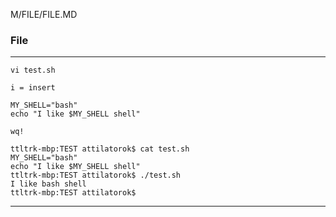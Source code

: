 
M/FILE/FILE.MD

### File

---

```
vi test.sh

i = insert

MY_SHELL="bash"
echo "I like $MY_SHELL shell"

wq!
```

```
ttltrk-mbp:TEST attilatorok$ cat test.sh
MY_SHELL="bash"
echo "I like $MY_SHELL shell"
ttltrk-mbp:TEST attilatorok$ ./test.sh
I like bash shell
ttltrk-mbp:TEST attilatorok$ 
```

---
